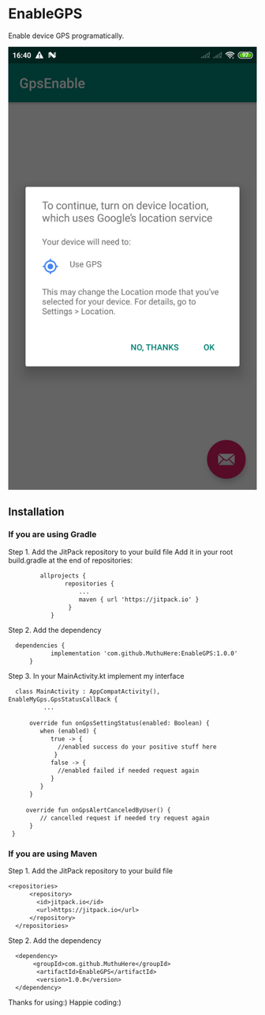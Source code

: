 # EnableGPS
Enable device GPS programatically.

![alt text](https://github.com/MuthuHere/EnableGPS/blob/master/ss.png)



## Installation

### If you are using Gradle

Step 1. Add the JitPack repository to your build file
   Add it in your root build.gradle at the end of repositories:

             allprojects {
	            	repositories {
		             	...
		            	maven { url 'https://jitpack.io' }
		             }
	            }

Step 2. Add the dependency

      dependencies {
	            implementation 'com.github.MuthuHere:EnableGPS:1.0.0'
	      }   
        
Step 3. In your MainActivity.kt  implement my interface 
         
      class MainActivity : AppCompatActivity(), EnableMyGps.GpsStatusCallBack {
              ...
              
          override fun onGpsSettingStatus(enabled: Boolean) {
             when (enabled) {
                true -> {
                  //enabled success do your positive stuff here
                 }
                false -> {
                  //enabled failed if needed request again
                }
             }
          }

         override fun onGpsAlertCanceledByUser() {
             // cancelled request if needed try request again
          }
     }

### If you are using Maven

Step 1. Add the JitPack repository to your build file

    <repositories>
		  <repository>
		    <id>jitpack.io</id>
		    <url>https://jitpack.io</url>
		  </repository>
	  </repositories>
  
Step 2. Add the dependency
   
      <dependency>
	       <groupId>com.github.MuthuHere</groupId>
	        <artifactId>EnableGPS</artifactId>
	        <version>1.0.0</version>
   	  </dependency>


Thanks for using:) Happie coding:)
